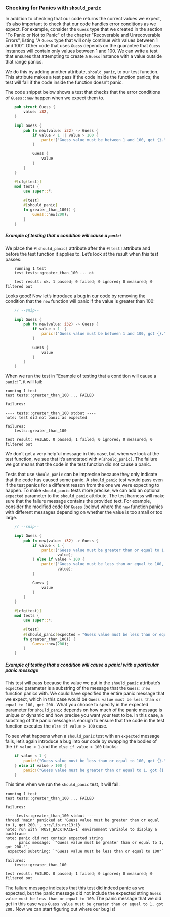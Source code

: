 ### Checking for Panics with `should_panic`

In addition to checking that our code returns the correct values we expect, it’s also important to check that our code handles error conditions as we expect. For example, consider the `Guess` type that we created in the section "To Panic or Not to Panic" of the chapter "Recoverable and Unrecoverable Errors", listing "A `Guess` type that will only continue with
values between 1 and 100". Other code that uses `Guess` depends on the guarantee that `Guess` instances will contain only values between 1 and 100\. We can write a test that ensures that attempting to create a `Guess` instance with a value outside that range panics.

We do this by adding another attribute, `should_panic`, to our test function. This attribute makes a test pass if the code inside the function panics; the test will fail if the code inside the function doesn’t panic.

The code snippet below shows a test that checks that the error conditions of `Guess::new` happen when we expect them to.

```rust
    pub struct Guess {
        value: i32,
    }

    impl Guess {
        pub fn new(value: i32) -> Guess {
            if value < 1 || value > 100 {
                panic!("Guess value must be between 1 and 100, got {}.", value);
            }

            Guess {
                value
            }
        }
    }

    #[cfg(test)]
    mod tests {
        use super::*;

        #[test]
        #[should_panic]
        fn greater_than_100() {
            Guess::new(200);
        }
    }
```

##### Example of testing that a condition will cause a `panic!`

We place the `#[should_panic]` attribute after the `#[test]` attribute and before the test function it applies to. Let’s look at the result when this test passes:

```text
    running 1 test
    test tests::greater_than_100 ... ok

    test result: ok. 1 passed; 0 failed; 0 ignored; 0 measured; 0 filtered out
```

Looks good! Now let’s introduce a bug in our code by removing the condition that the `new` function will panic if the value is greater than 100:

```rust
    // --snip--

    impl Guess {
        pub fn new(value: i32) -> Guess {
            if value < 1  {
                panic!("Guess value must be between 1 and 100, got {}.", value);
            }

            Guess {
                value
            }
        }
    }
```

When we run the test in "Example of testing that a condition will cause a `panic!`", it will fail:

```text
running 1 test
test tests::greater_than_100 ... FAILED

failures:

---- tests::greater_than_100 stdout ----
note: test did not panic as expected

failures:
    tests::greater_than_100

test result: FAILED. 0 passed; 1 failed; 0 ignored; 0 measured; 0 filtered out
```

We don’t get a very helpful message in this case, but when we look at the test function, we see that it’s annotated with `#[should_panic]`. The failure we got means that the code in the test function did not cause a panic.

Tests that use `should_panic` can be imprecise because they only indicate that the code has caused some panic. A `should_panic` test would pass even if the test panics for a different reason from the one we were expecting to happen. To make `should_panic` tests more precise, we can add an optional `expected` parameter to the `should_panic` attribute. The test harness will make sure that the failure message contains the provided text. For example, consider the modified code for `Guess` (below) where the `new` function panics with different messages depending on whether the value is too small or too large.

```rust
    // --snip--

    impl Guess {
        pub fn new(value: i32) -> Guess {
            if value < 1 {
                panic!("Guess value must be greater than or equal to 1, got {}.",
                       value);
            } else if value > 100 {
                panic!("Guess value must be less than or equal to 100, got {}.",
                       value);
            }

            Guess {
                value
            }
        }
    }

    #[cfg(test)]
    mod tests {
        use super::*;

        #[test]
        #[should_panic(expected = "Guess value must be less than or equal to 100")]
        fn greater_than_100() {
            Guess::new(200);
        }
    }
```

##### Example of testing that a condition will cause a panic! with a particular panic message

This test will pass because the value we put in the `should_panic` attribute’s `expected` parameter is a substring of the message that the `Guess::new` function panics with. We could have specified the entire panic message that we expect, which in this case would be `Guess value must be less than or equal to 100, got 200.` What you choose to specify in the expected parameter for `should_panic` depends on how much of the panic message is unique or dynamic and how precise you want your test to be. In this case, a substring of the panic message is enough to ensure that the code in the test function executes the `else if value > 100` case.

To see what happens when a `should_panic` test with an `expected` message fails, let’s again introduce a bug into our code by swapping the bodies of the `if value < 1` and the `else if value > 100` blocks:

```rust
    if value < 1 {
        panic!("Guess value must be less than or equal to 100, got {}.", value);
    } else if value > 100 {
        panic!("Guess value must be greater than or equal to 1, got {}.", value);
    }
```

This time when we run the `should_panic` test, it will fail:

```text
running 1 test
test tests::greater_than_100 ... FAILED

failures:

---- tests::greater_than_100 stdout ----
thread 'main' panicked at 'Guess value must be greater than or equal to 1, got 200.', src/lib.rs:13:13
note: run with `RUST_BACKTRACE=1` environment variable to display a backtrace
note: panic did not contain expected string
      panic message: `"Guess value must be greater than or equal to 1, got 200."`,
 expected substring: `"Guess value must be less than or equal to 100"`

failures:
    tests::greater_than_100

test result: FAILED. 0 passed; 1 failed; 0 ignored; 0 measured; 0 filtered out
```

The failure message indicates that this test did indeed panic as we expected, but the panic message did not include the expected string `Guess value must be less than or equal to 100`. The panic message that we did get in this case was `Guess value must be greater than or equal to 1, got 200.` Now we can start figuring out where our bug is!

